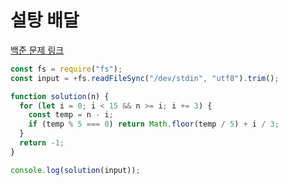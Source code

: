 # 설탕 배달

[백준 문제 링크](https://www.acmicpc.net/problem/2839)

```javascript
const fs = require("fs");
const input = +fs.readFileSync("/dev/stdin", "utf8").trim();

function solution(n) {
  for (let i = 0; i < 15 && n >= i; i += 3) {
    const temp = n - i;
    if (temp % 5 === 0) return Math.floor(temp / 5) + i / 3;
  }
  return -1;
}

console.log(solution(input));
```
